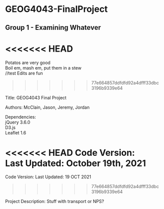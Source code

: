 # GEOG4043-FinalProject
## Group 1 - Examining Whatever
<<<<<<< HEAD
=======
Potatos are very good <br />
Boil em, mash em, put them in a stew <br />//test
Edits are fun
>>>>>>> 77e664857ddfdfd92a4dfff33dbc3196b9339e64

Title: GEOG4043 Final Project

Authors: McClain, Jason, Jeremy, Jordan

Dependencies:<br/>
  jQuery 3.6.0<br/>
  D3.js<br/>
  Leaflet 1.6<br/>

<<<<<<< HEAD
Code Version:<br/>
  Last Updated: October 19th, 2021<br/>
=======
Code Version:
  Last Updated: 19 OCT 2021
>>>>>>> 77e664857ddfdfd92a4dfff33dbc3196b9339e64

Project Description: Stuff with transport or NPS?

